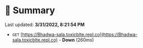 # 📖 Summary
Last updated: **3/31/2022, 8:21:54 PM**

- `GET` [https://Bhadwa-sala.toxicblte.repl.co](https://Bhadwa-sala.toxicblte.repl.co) - **Down** (260ms)
